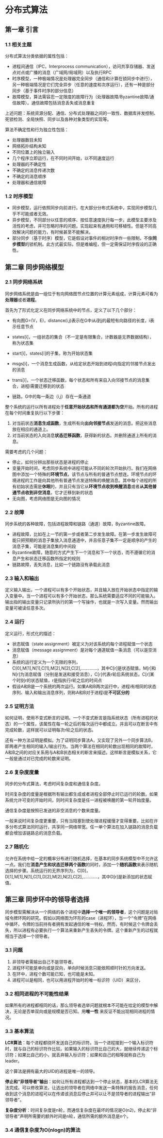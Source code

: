 # 分布式算法

## 第一章 引言

### 1.1 相关主题

分布式算法分类依据的属性包括：

* 进程间通信（IPC，Interprocess communication），访问共享存储器、发送点对点或广播的消息（广域网/局域网）以及执行RPC
* 时序模型，一种极端情况是处理器完全同步（通信和计算在锁同步中进行），另一种极端情况是它们完全异步（任意的速度和次序运行），还有一种是部分同步（基于事件时序的部分信息）
* 故障模型，算法需容忍一定限度的故障行为（处理器故障/Byzantine故障/通信故障）。通信故障包括消息丢失或消息重复

上述问题：系统资源分配、通信、分布式处理器之间的一致性、数据库并发控制、死锁检测、全局快照、同步以及各种对象类型的实现等。

算法不确定性和行为独立性包括：

* 处理器数目未知
* 网络拓扑结构未知
* 不同位置上的独立输入
* 几个程序立即运行，在不同时间开始，以不同速度运行
* 处理器的不确定性
* 不确定的消息传递次数
* 不确定的消息顺序
* 处理器和通信故障

### 1.2 时序模型

* 同步模型，运行依照同步向前进行。在大部分分布式系统中，实现同步模型几乎不可能或者无效。
* 异步模型，不同部分以任意的顺序、按任意速度执行每一步。此模型主要涉及活性的考虑，并可忽略时序的问题。实现起来有通用和可移植性。但是不同高效解决问题的能力，有时候甚至不能解决。
* 部分同步（基于时序）模型，它是假设对事件的相对时序作一些限制，不像**同步模型**的锁机制。此方式最实际，但是难编程，但一定需保证时序假设的正确性。

## 第二章 同步网络模型

### 2.1 同步网络系统

同步网络系统是由一组位于有向网络图节点位置的计算元素组成，计算元素可看为**处理器**或者**进程**。

首先为了形式化定义在同步网络系统中的节点，定义了以下几个部分：

* 有向图G=\(V，E\)，distance\(i,j\)表示在G中从i到j的最短有向路径的长度，i表示任意节点

* states\[i\]，一组状态的集合（不一定是有限集合，计数器是无界数据结构），称为状态集

* start\[i\]，states\[i\]的子集，称为开始状态集
* msgs\[i\]，一个消息生成函数，从给定状态开始到进程i向指定的邻接节点发出的消息
* trans\[i\]，一个状态迁移函数，每个状态和所有来自入向邻接节点的消息集合，进程i需要迁移到的状态
* 链路，G中的每一条边（i,j）存在一条通道

整个系统的运行以所有进程处于**任意开始状态和所有通道都为空**开始。所有的进程在每个时间重复执行以下步骤：

1. 对当前状态**消息生成函数**，生成所有向**出向邻接节点**发送的消息。把这些消息放在相应的通道上。
2. 对当前状态的入向消息**状态迁移函数**，获得新的状态。并删除通道上所有的消息。

需要考虑的几个问题：

* 停止，如何分辨出那些状态是进程的停止
* 变量开始时间，考虑同步系统中进程可能从不同的轮次开始执行。我们在网络图中添加一个特殊的**环境节点**，该节点与所有的普通节点想连。环境节点的环境进程的工作是向其他所有普通节点发送特殊的唤醒消息。其中每个进程的所有初始状态需是**休眠**的，并且只有当它从**环境节点收到唤醒消息**或者**从其他普通节点收到非空消息**，它才迁移到新的状态
* 无向图，考虑网络图是无向图的情况

### 2.2 故障

同步系统的各种故障，包括进程故障和链路（通道）故障，Byzantine故障。

* 进程故障，比如在上一节的第一步或者第二步发生故障。在第一步发生故障可能只把预期的消息子集放入消息通道中，并且任意子集不一定是顺序的产生的消息子集，可能是消息集的中间段
* Byzantine故障，随意的方式产生下一个消息和下一个状态，而不遵循它的消息产生和状态迁移函数所指定的规则
* 链路故障，丢失消息，比如一个链路没有承载此消息

### 2.3 输入和输出

定义输入输出，一个进程可以有多个开始状态，并且输入放在开始状态中指定的输入变量中。当一个进程可以有多个开始状态，那么系统需要适应不同的可能输入。输出指的输出变量只记录所执行的第一个写操作，也就是一次写入变量。然而输出变量可被读任意多次。

### 2.4 运行

定义运行，形式化的描述：

* 状态赋值（state assignment）被定义为对该系统的每个进程赋值一个状态
* 消息赋值（message assignment）是对每个通道赋值一条消息（可以是空消息）
* 系统的运行定义为一个无限的序列，C\[0\],M\[1\],N\[1\],C\[1\],M\[2\],N\[2\],C\[2\],.............，其中C\[r\]是状态赋值，M\[r\]和N\[r\]为消息赋值（分别是发送和接受消息），C\[r\]代表r轮后系统状态，C\[r\]某个时刻r的状态赋值，r是指执行r轮之后的时间点
* 假设A和B是一个系统的两次运行。如果A和B两次运行中，进程i有相同的状态序列、输入和输出消息序列，则称A和B对于进程i是**不可区分的**

### 2.5 证明方法

如何证明，使用不变式断言的证明。一个不变式断言是指系统状态（所有进程的状态）的一个属性，该属性在每一轮之后的每次运行中都成立。并且可以在断言中有完成轮数，这样就可以证明每次r轮之后的状态。

还有一种方法证明是模拟。为了证明同步算法A，又实现了另外一个同步算法B，即两者产生相同的输入/输出行为。当两个算法在相同的轮数出现相同的故障时，A和B之间的对应关系用与A和B状态相关的断言来描述。这样断言是模拟关系，它一般是通过对已完成的轮数来证明。

### 2.6 复杂度度量

同步的分布式算法，考虑时间复杂度和通信复杂度。

时间复杂度的度量是根据所有输出都生成或者进程全部停止时已运行的轮数。如果系统允许可变的开始时间，则时间复杂度是任一进程被唤醒的第一轮开始度量。

通信复杂度是按照已发送的非空消息的个数来度量。

一般来说时间复杂度更重要，只有当阻塞到使处理进程缓慢才变得重要。比如在许多分布式算法同时运行，共享同一网络带宽。任一单个算法在加入链路的消息负载都会增加该链路总的消息负载。

### 2.7 随机化

允许在系统中给一定的概率分布进行随机选择，在基本的同步系统模型中不允许这一点。我们在**消息产生和状态迁移两个函数**的同时，添加一个**随机函数**来表示随机选择的步骤。系统运行的无界序列为，C\[0\]，D\[1\],M\[1\],N\[1\],C\[1\],D\[2\],M\[2\],N\[2\],C\[2\],............，其中D\[r\]是新添加的状态赋值。

## 第三章 同步环中的领导者选择

同步模型需解决从一个网络的各个进程中**选择一个唯一的领导者**，这个问题是对局域令牌环网的研究。假如以网络图为环形的case（进程环），当一个“令牌”在网络中循环，令牌的当前持有者拥有发起通信的唯一特权。然而，有时候这个令牌会丢失，所以进程有必要执行一个算法来重新产生丢失的令牌。这个重新产生的过程就相当于选择一个领导者。

### 3.1 问题

1. 非领导者需输出自己不是领导者。
2. 进程环可能是单向或是双向，单向时候消息只能依照顺时针的方向发送。
3. 在环中，进程个数可能已知，也可能是未知。
4. 进程可以是相同，也可以用进程开始时的唯一标识符（UID）来区分，

### 3.2 相同进程的不可能性结果

如果所有的进程都相同的话，那么领导者选举问题就根本不可能在给定的模型中解决，无论是否单双向或是规模是否已知。用**唯一性** 来反证不能出现相同进程的情况。

### 3.3 基本算法

**LCR算法**：每个进程都绕环发送自己的标识符。当一个进程接到一个输入标识符时，就与自己的标识符作比较。如果输入的标识符比自己的大，就继续传递这个标识符；如果比自己的小，就丢弃输入标识符；如果和自己的相等就称自己为leader。

这个算法是拥有最大的UID的进程是唯一的领导。

**停止和“非领导者”输出**：如何让所有进程都达到一个停止状态，基本的LCR算法无法完成。可以修改算法，让选出的领导者在网络中发送一条特殊的报告消息，任何收到这个消息的进程可以在传递该消息后停止并可以让不是领导者的进程输出“非领导者”。

**复杂度分析**：时间复杂度是n轮，而通信复杂度在最坏的情况是O\(n2\)，停止和“非领导者”声明所需要的额外时间是n轮，通信所需的额外消息是n个。

### 3.4 通信复杂度为O\(nlogn\)的算法



